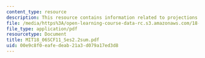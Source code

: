 ```yaml
---
content_type: resource
description: This resource contains information related to projections onto subspaces.
file: /media/https%3A/open-learning-course-data-rc.s3.amazonaws.com/18-06sc-linear-algebra-fall-2011/00e9c8f0eafedeab21a3d079a17ed3d8_MIT18_06SCF11_Ses2.2sum.pdf
file_type: application/pdf
resourcetype: Document
title: MIT18_06SCF11_Ses2.2sum.pdf
uid: 00e9c8f0-eafe-deab-21a3-d079a17ed3d8
---
```


